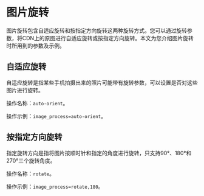 # 图片旋转

图片旋转包含自适应旋转和按指定方向旋转这两种旋转方式。您可以通过旋转参数，将CDN上的原图进行自适应旋转或按指定方向旋转。本文为您介绍图片旋转时所用到的参数及示例。

## 自适应旋转

自适应旋转是指某些手机拍摄出来的照片可能带有旋转参数，可以设置是否对这些图片进行旋转。

操作名称：`auto-orient`。

操作示例：`image_process=auto-orient`。

## 按指定方向旋转

指定旋转方向是指将图片按顺时针和指定的角度进行旋转，只支持90°、180°和270°三个旋转角度。

操作名称：`rotate`。

操作示例：`image_process=rotate,180`。

